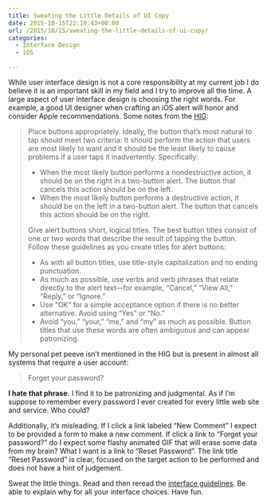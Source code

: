 ```yaml
---
title: Sweating the Little Details of UI Copy
date: 2015-10-15T22:10:43+00:00
url: /2015/10/15/sweating-the-little-details-of-ui-copy/
categories:
  - Interface Design
  - iOS

---
```

While user interface design is not a core responsibility at my current job I do believe it is an important skill in my field and I try to improve all the time. A large aspect of user interface design is choosing the right words. For example, a good UI designer when crafting an iOS alert will honor and consider Apple recommendations. Some notes from the [HIG][1]:

> Place buttons appropriately. Ideally, the button that&#8217;s most natural to tap should meet two criteria: It should perform the action that users are most likely to want and it should be the least likely to cause problems if a user taps it inadvertently. Specifically:
> 
>   * When the most likely button performs a nondestructive action, it should be on the right in a two-button alert. The button that cancels this action should be on the left.
>   * When the most likely button performs a destructive action, it should be on the left in a two-button alert. The button that cancels this action should be on the right.
> 
> Give alert buttons short, logical titles. The best button titles consist of one or two words that describe the result of tapping the button. Follow these guidelines as you create titles for alert buttons:
> 
>   * As with all button titles, use title-style capitalization and no ending punctuation.
>   * As much as possible, use verbs and verb phrases that relate directly to the alert text—for example, “Cancel,” “View All,” “Reply,” or “Ignore.”
>   * Use “OK” for a simple acceptance option if there is no better alternative. Avoid using “Yes” or “No.”
>   * Avoid “you,” “your,” “me,” and “my” as much as possible. Button titles that use these words are often ambiguous and can appear patronizing.

My personal pet peeve isn&#8217;t mentioned in the HIG but is present in almost all systems that require a user account:

> Forget your password?

**I hate that phrase.** I find it to be patronizing and judgmental. As if I&#8217;m suppose to remember every password I ever created for every little web site and service. Who could?

Additionally, it&#8217;s misleading. If I click a link labeled &#8220;New Comment&#8221; I expect to be provided a form to make a new comment. If click a link to &#8220;Forget your password?&#8221; do I expect some flashy animated GIF that will erase some data from my brain? What I want is a link to &#8220;Reset Password&#8221;. The link title &#8220;Reset Password&#8221; is clear, focused on the target action to be performed and does not have a hint of judgement.

Sweat the little things. Read and then reread the [interface guidelines][1]. Be able to explain why for all your interface choices. Have fun.

 [1]: https://developer.apple.com/library/ios/documentation/UserExperience/Conceptual/MobileHIG/index.html